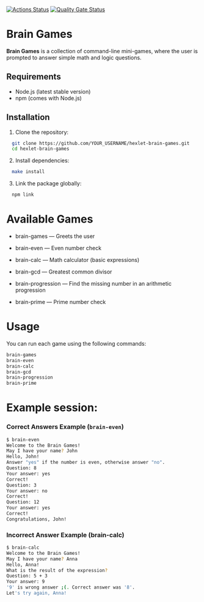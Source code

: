 
[![Actions Status](https://github.com/gitlearn07/qa-auto-engineer-javascript-project-44/actions/workflows/hexlet-check.yml/badge.svg)](https://github.com/gitlearn07/qa-auto-engineer-javascript-project-44/actions) [![Quality Gate Status](https://sonarcloud.io/api/project_badges/measure?project=gitlearn07_hexlet-brain-games&metric=alert_status)](https://sonarcloud.io/summary/new_code?id=gitlearn07_hexlet-brain-games)

# Brain Games
**Brain Games** is a collection of command-line mini-games, where the user is prompted to answer simple math and logic questions. 

## Requirements
- Node.js (latest stable version)
- npm (comes with Node.js)

## Installation
1. Clone the repository:
```bash
  git clone https://github.com/YOUR_USERNAME/hexlet-brain-games.git
  cd hexlet-brain-games
```
2. Install dependencies:
```bash
  make install
```
3. Link the package globally:
```bash
  npm link
```

# Available Games
- brain-games — Greets the user

- brain-even — Even number check

- brain-calc — Math calculator (basic expressions)

- brain-gcd — Greatest common divisor

- brain-progression — Find the missing number in an arithmetic progression

- brain-prime — Prime number check

# Usage
You can run each game using the following commands:
```bash
brain-games
brain-even
brain-calc
brain-gcd
brain-progression
brain-prime
```

# Example session:
### Correct Answers Example (`brain-even`)
```bash
$ brain-even
Welcome to the Brain Games!
May I have your name? John
Hello, John!
Answer "yes" if the number is even, otherwise answer "no".
Question: 8
Your answer: yes
Correct!
Question: 3
Your answer: no
Correct!
Question: 12
Your answer: yes
Correct!
Congratulations, John!
```
### Incorrect Answer Example (brain-calc)
```bash
$ brain-calc
Welcome to the Brain Games!
May I have your name? Anna
Hello, Anna!
What is the result of the expression?
Question: 5 + 3
Your answer: 9
'9' is wrong answer ;(. Correct answer was '8'.
Let's try again, Anna!
```


